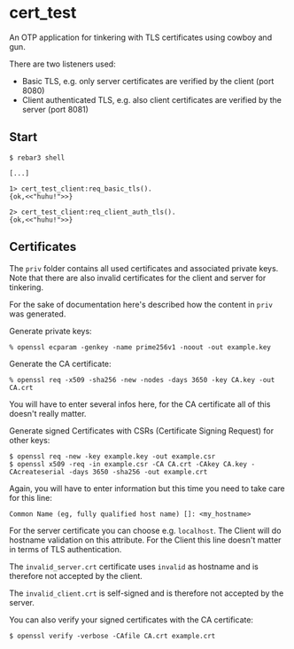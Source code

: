 cert_test
=====

An OTP application for tinkering with TLS certificates using cowboy and gun.

There are two listeners used:

* Basic TLS, e.g. only server certificates are verified by the client (port 8080)
* Client authenticated TLS, e.g. also client certificates are verified by the server (port 8081)

Start
-----

    $ rebar3 shell

    [...]

    1> cert_test_client:req_basic_tls().
    {ok,<<"huhu!">>}

    2> cert_test_client:req_client_auth_tls().
    {ok,<<"huhu!">>}


Certificates
------------

The `priv` folder contains all used certificates and associated private keys. Note that there are also
invalid certificates for the client and server for tinkering.

For the sake of documentation here's described how the content in `priv` was generated.

Generate private keys:

    % openssl ecparam -genkey -name prime256v1 -noout -out example.key

Generate the CA certificate:

    % openssl req -x509 -sha256 -new -nodes -days 3650 -key CA.key -out CA.crt 

You will have to enter several infos here, for the CA certificate all of this doesn't really matter.

Generate signed Certificates with CSRs (Certificate Signing Request) for other keys:

    $ openssl req -new -key example.key -out example.csr
    $ openssl x509 -req -in example.csr -CA CA.crt -CAkey CA.key -CAcreateserial -days 3650 -sha256 -out example.crt

Again, you will have to enter information but this time you need to take care for this line:

    Common Name (eg, fully qualified host name) []: <my_hostname>

For the server certificate you can choose e.g. `localhost`.
The Client will do hostname validation on this attribute.
For the Client this line doesn't matter in terms of TLS authentication.

The `invalid_server.crt` certificate uses `invalid` as hostname and is therefore not accepted by the client.

The `invalid_client.crt` is self-signed and is therefore not accepted by the server.

You can also verify your signed certificates with the CA certificate:

    $ openssl verify -verbose -CAfile CA.crt example.crt
